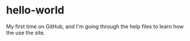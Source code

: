 # hello-world
My first time on GitHub, and I'm going through the help files to learn how the use the site.

